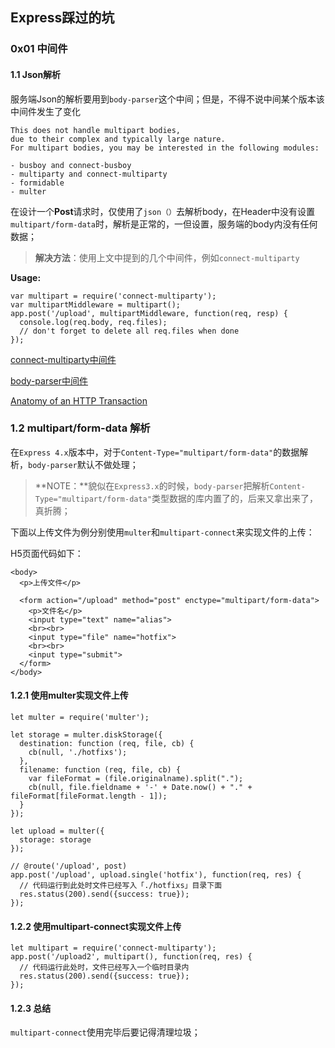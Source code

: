## Express踩过的坑

### 0x01 中间件

#### 1.1 Json解析

服务端Json的解析要用到`body-parser`这个中间；但是，不得不说中间某个版本该中间件发生了变化

```
This does not handle multipart bodies, 
due to their complex and typically large nature.
For multipart bodies, you may be interested in the following modules:

- busboy and connect-busboy
- multiparty and connect-multiparty
- formidable
- multer
```

在设计一个**Post**请求时，仅使用了`json（）`去解析body，在Header中没有设置`multipart/form-data`时，解析是正常的，一但设置，服务端的body内没有任何数据；

> **解决方法**：使用上文中提到的几个中间件，例如`connect-multiparty`

**Usage:**

```
var multipart = require('connect-multiparty');
var multipartMiddleware = multipart();
app.post('/upload', multipartMiddleware, function(req, resp) {
  console.log(req.body, req.files);
  // don't forget to delete all req.files when done
});
```

[connect-multiparty中间件](https://github.com/expressjs/connect-multiparty)

[body-parser中间件](https://github.com/expressjs/body-parser#body-parser)

[Anatomy of an HTTP Transaction](https://nodejs.org/en/docs/guides/anatomy-of-an-http-transaction/)

### 1.2 multipart/form-data 解析

在`Express 4.x`版本中，对于`Content-Type="multipart/form-data"`的数据解析，`body-parser`默认不做处理；

> **NOTE：**貌似在`Express3.x`的时候，`body-parser`把解析`Content-Type="multipart/form-data"`类型数据的库内置了的，后来又拿出来了，真折腾；

下面以上传文件为例分别使用`multer`和`multipart-connect`来实现文件的上传：

H5页面代码如下：

```
<body>
  <p>上传文件</p>

  <form action="/upload" method="post" enctype="multipart/form-data">
    <p>文件名</p>
    <input type="text" name="alias">
    <br><br>
    <input type="file" name="hotfix">
    <br><br>
    <input type="submit">
  </form>
</body>
```

#### 1.2.1 使用multer实现文件上传

```
let multer = require('multer');

let storage = multer.diskStorage({
  destination: function (req, file, cb) {
    cb(null, './hotfixs');
  },
  filename: function (req, file, cb) {
    var fileFormat = (file.originalname).split(".");
    cb(null, file.fieldname + '-' + Date.now() + "." + fileFormat[fileFormat.length - 1]);
  }
});

let upload = multer({
  storage: storage
});

// @route('/upload', post)
app.post('/upload', upload.single('hotfix'), function(req, res) {
  // 代码运行到此处时文件已经写入「./hotfixs」目录下面
  res.status(200).send({success: true});
});

```

#### 1.2.2 使用multipart-connect实现文件上传

```
let multipart = require('connect-multiparty');
app.post('/upload2', multipart(), function(req, res) {
  // 代码运行此处时，文件已经写入一个临时目录内
  res.status(200).send({success: true});
});
```

#### 1.2.3 总结

`multipart-connect`使用完毕后要记得清理垃圾；